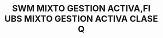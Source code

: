 ---
layout: fund
title: SWM MIXTO GESTION ACTIVA,FI UBS MIXTO GESTION  ACTIVA CLASE Q
isin: ES0158316010
---